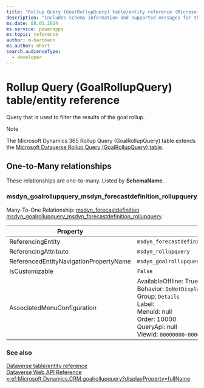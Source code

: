 ```yaml
---
title: "Rollup Query (GoalRollupQuery) table/entity reference (Microsoft Dynamics 365)"
description: "Includes schema information and supported messages for the Rollup Query (GoalRollupQuery) table/entity with Microsoft Dynamics 365."
ms.date: 08.01.2024
ms.service: powerapps
ms.topic: reference
author: m-hartmann
ms.author: mhart
search.audienceType: 
  - developer
---
```


# Rollup Query (GoalRollupQuery) table/entity reference

Query that is used to filter the results of the goal rollup.

> [!NOTE]
> The Microsoft Dynamics 365 Rollup Query (GoalRollupQuery) table extends the [Microsoft Dataverse Rollup Query (GoalRollupQuery) table](/power-apps/developer/data-platform/reference/entities/goalrollupquery).




## One-to-Many relationships

These relationships are one-to-many. Listed by **SchemaName**.

### <a name="BKMK_msdyn_goalrollupquery_msdyn_forecastdefinition_rollupquery"></a> msdyn_goalrollupquery_msdyn_forecastdefinition_rollupquery

Many-To-One Relationship: [msdyn_forecastdefinition msdyn_goalrollupquery_msdyn_forecastdefinition_rollupquery](msdyn_forecastdefinition.md#BKMK_msdyn_goalrollupquery_msdyn_forecastdefinition_rollupquery)

|Property|Value|
|---|---|
|ReferencingEntity|`msdyn_forecastdefinition`|
|ReferencingAttribute|`msdyn_rollupquery`|
|ReferencedEntityNavigationPropertyName|`msdyn_goalrollupquery_msdyn_forecastdefinition_rollupquery`|
|IsCustomizable|`False`|
|AssociatedMenuConfiguration|AvailableOffline: True<br />Behavior: `DoNotDisplay`<br />Group: `Details`<br />Label: <br />MenuId: null<br />Order: 10000<br />QueryApi: null<br />ViewId: `00000000-0000-0000-0000-000000000000`|



### See also

[Dataverse table/entity reference](../about-entity-reference.md)  
[Dataverse Web API Reference](/power-apps/developer/data-platform/webapi/reference/about)   
<xref:Microsoft.Dynamics.CRM.goalrollupquery?displayProperty=fullName>
